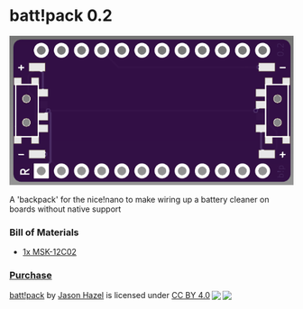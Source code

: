 # batt!pack 0.2

![render](images/re-render.png) 

A 'backpack' for the nice!nano to make wiring up a battery cleaner on boards without native support

### Bill of Materials
- [1x MSK-12C02](https://www.aliexpress.us/item/2251832670227688.html)

### [Purchase](https://shop.hazel.cc/products/batt-pack)

<p xmlns:cc="http://creativecommons.org/ns#" xmlns:dct="http://purl.org/dc/terms/"><a property="dct:title" rel="cc:attributionURL" href="https://github.com/jasonhazel/battpack">batt!pack</a> by <a rel="cc:attributionURL dct:creator" property="cc:attributionName" href="https://github.com/jasonhazel">Jason Hazel</a> is licensed under <a href="http://creativecommons.org/licenses/by/4.0/?ref=chooser-v1" target="_blank" rel="license noopener noreferrer" style="display:inline-block;">CC BY 4.0<img style="height:22px!important;margin-left:3px;vertical-align:text-bottom;" src="https://mirrors.creativecommons.org/presskit/icons/cc.svg?ref=chooser-v1"><img style="height:22px!important;margin-left:3px;vertical-align:text-bottom;" src="https://mirrors.creativecommons.org/presskit/icons/by.svg?ref=chooser-v1"></a></p>
